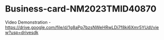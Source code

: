 # Business-card-NM2023TMID40870 
Video Demonstration - https://drive.google.com/file/d/1g8aPp7bzsNWeHRwLDi7f8ki6Xmr5YUdl/view?usp=drivesdk
